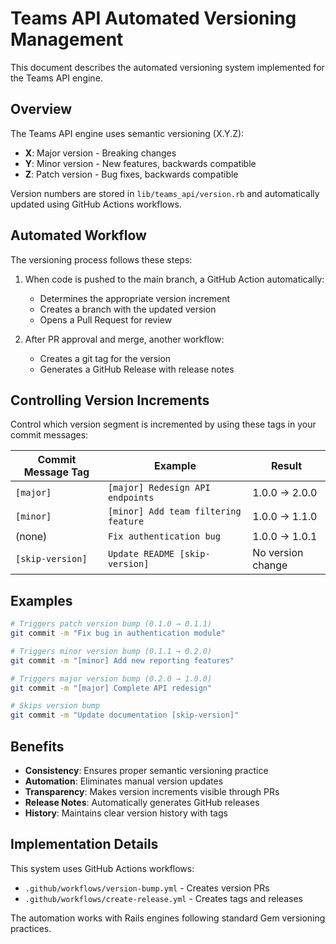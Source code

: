 # Teams API Automated Versioning Management

This document describes the automated versioning system implemented for the Teams API engine.

## Overview

The Teams API engine uses semantic versioning (X.Y.Z):

- **X**: Major version - Breaking changes
- **Y**: Minor version - New features, backwards compatible
- **Z**: Patch version - Bug fixes, backwards compatible

Version numbers are stored in `lib/teams_api/version.rb` and automatically updated using GitHub Actions workflows.

## Automated Workflow

The versioning process follows these steps:

1. When code is pushed to the main branch, a GitHub Action automatically:
   - Determines the appropriate version increment
   - Creates a branch with the updated version
   - Opens a Pull Request for review

2. After PR approval and merge, another workflow:
   - Creates a git tag for the version
   - Generates a GitHub Release with release notes

## Controlling Version Increments

Control which version segment is incremented by using these tags in your commit messages:

| Commit Message Tag | Example | Result |
|-------------------|---------|--------|
| `[major]` | `[major] Redesign API endpoints` | 1.0.0 → 2.0.0 |
| `[minor]` | `[minor] Add team filtering feature` | 1.0.0 → 1.1.0 |
| (none) | `Fix authentication bug` | 1.0.0 → 1.0.1 |
| `[skip-version]` | `Update README [skip-version]` | No version change |

## Examples

```bash
# Triggers patch version bump (0.1.0 → 0.1.1)
git commit -m "Fix bug in authentication module"

# Triggers minor version bump (0.1.1 → 0.2.0)
git commit -m "[minor] Add new reporting features"

# Triggers major version bump (0.2.0 → 1.0.0)
git commit -m "[major] Complete API redesign"

# Skips version bump
git commit -m "Update documentation [skip-version]"
```

## Benefits

- **Consistency**: Ensures proper semantic versioning practice
- **Automation**: Eliminates manual version updates
- **Transparency**: Makes version increments visible through PRs
- **Release Notes**: Automatically generates GitHub releases
- **History**: Maintains clear version history with tags

## Implementation Details

This system uses GitHub Actions workflows:
- `.github/workflows/version-bump.yml` - Creates version PRs
- `.github/workflows/create-release.yml` - Creates tags and releases

The automation works with Rails engines following standard Gem versioning practices.